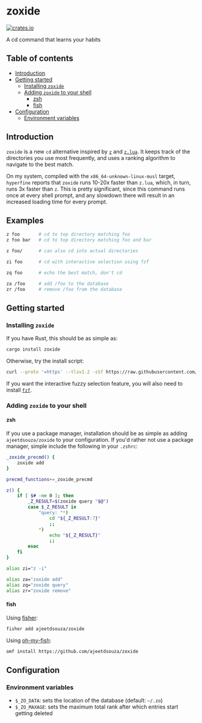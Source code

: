 # zoxide

[![crates.io](https://img.shields.io/crates/v/zoxide)](https://crates.io/crates/zoxide)

A cd command that learns your habits

## Table of contents

- [Introduction](#introduction)
- [Getting started](#getting-started)
    - [Installing `zoxide`](#installing-zoxide)
    - [Adding `zoxide` to your shell](#adding-zoxide-to-your-shell)
        + [zsh](#zsh)
        + [fish](#fish)
- [Configuration](#configuration)
    - [Environment variables](#environment-variables)
    
## Introduction

`zoxide` is a new `cd` alternative inspired by [`z`](https://github.com/rupa/z) and [`z.lua`](https://github.com/skywind3000/z.lua). It keeps track of the directories you use most frequently, and uses a ranking algorithm to navigate to the best match.

On my system, compiled with the `x86_64-unknown-linux-musl` target, `hyperfine` reports that `zoxide` runs 10-20x faster than `z.lua`, which, in turn, runs 3x faster than `z`. This is pretty significant, since this command runs once at every shell prompt, and any slowdown there will result in an increased loading time for every prompt.

## Examples

```sh
z foo       # cd to top directory matching foo
z foo bar   # cd to top directory matching foo and bar

z foo/      # can also cd into actual directories

zi foo      # cd with interactive selection using fzf

zq foo      # echo the best match, don't cd

za /foo     # add /foo to the database
zr /foo     # remove /foo from the database
```

## Getting started

### Installing `zoxide`

If you have Rust, this should be as simple as:

```sh
cargo install zoxide
```

Otherwise, try the install script:

```sh
curl --proto '=https' --tlsv1.2 -sSf https://raw.githubusercontent.com/ajeetdsouza/zoxide/master/install.sh | sh
```

If you want the interactive fuzzy selection feature, you will also need to install [`fzf`](https://github.com/junegunn/fzf.git).

### Adding `zoxide` to your shell

#### zsh

If you use a package manager, installation should be as simple as adding `ajeetdsouza/zoxide` to your configuration. If you'd rather not use a package manager, simple include the following in your `.zshrc`:

```sh
_zoxide_precmd() {
    zoxide add
}

precmd_functions+=_zoxide_precmd

z() {
    if [ $# -ne 0 ]; then
        _Z_RESULT=$(zoxide query "$@")
        case $_Z_RESULT in
            "query: "*)
                cd "${_Z_RESULT:7}"
                ;;
            *)
                echo "${_Z_RESULT}"
                ;;
        esac
    fi
}

alias zi="z -i"

alias za="zoxide add"
alias zq="zoxide query"
alias zr="zoxide remove"
```

#### fish
Using [fisher](https://github.com/jorgebucaran/fisher):
```sh
fisher add ajeetdsouza/zoxide
```

Using [oh-my-fish](https://github.com/oh-my-fish/oh-my-fish):
```sh
omf install https://github.com/ajeetdsouza/zoxide
```

## Configuration

### Environment variables

- `$_ZO_DATA`: sets the location of the database (default: `~/.zo`)
- `$_ZO_MAXAGE`: sets the maximum total rank after which entries start getting deleted
